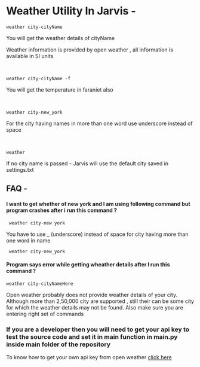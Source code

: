 # Weather Utility In Jarvis - 

```
weather city-cityName
```
You will get the weather details of cityName  

Weather information is provided by open weather , all information is available in SI units  

&nbsp;
```
weather city-cityName -f
```
You will get the temperature in faraniet also  

&nbsp;
```
weather city-new_york 
```
For the city having names in more than one word use underscore instead of space

&nbsp;
```
weather
```
If no city name is passed - Jarvis will use the default city saved in settings.txt


## FAQ - 

####  I want to get whether of new york and I am using following command but program crashes after i run this command ? 

``` weather city-new york```

You have to use _ (underscore) instead of space for city having more than one word in name

``` weather city-new_york```


#### Program says error while getting wheather details after I run this command ?

``` weather city-cityNameHere ```

Open weather probably does not provide weather details of your city. Although more than 2,50,000 city are supported , still their can be some city for which the weather details may not be found. Also make sure you are entering right set of commands


### If you are a developer then you will need to get your api key to test the source code and set it in main function in main.py inside main folder of the repository 

To know how to get your own api key from open weather [click here](https://openweathermap.org/appid#:~:text=1.,activated%20and%20ready%20to%20use.)

